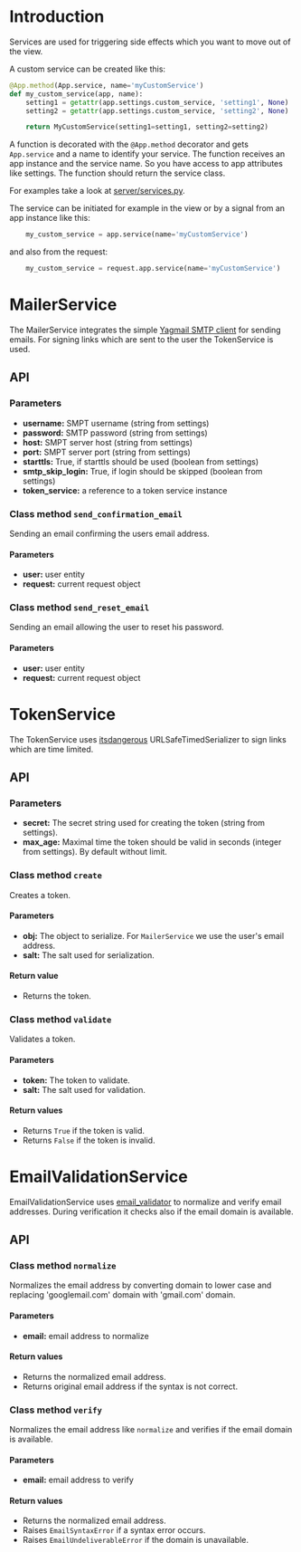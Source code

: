Introduction
============

Services are used for triggering side effects which you want to move out of the
view.

A custom service can be created like this:

```python
@App.method(App.service, name='myCustomService')
def my_custom_service(app, name):
    setting1 = getattr(app.settings.custom_service, 'setting1', None)
    setting2 = getattr(app.settings.custom_service, 'setting2', None)

    return MyCustomService(setting1=setting1, setting2=setting2)
```
A function is decorated with the `@App.method` decorator and gets `App.service`
and a name to identify your service.
The function receives an app instance and the service name. So you have access
to app attributes like settings. The function should return the service class.

For examples take a look at
[server/services.py](https://github.com/yacoma/auth-boilerplate/blob/master/server/services.py).

The service can be initiated for example in the view or by a signal from an
app instance like this:
```python
    my_custom_service = app.service(name='myCustomService')
```
and also from the request:
```python
    my_custom_service = request.app.service(name='myCustomService')
```


MailerService
=============

The MailerService integrates the simple
[Yagmail SMTP client](https://github.com/kootenpv/yagmail) for sending emails.
For signing links which are sent to the user the TokenService is used.

API
---

### Parameters

- **username:** SMPT username (string from settings)
- **password:** SMTP password (string from settings)
- **host:** SMPT server host (string from settings)
- **port:** SMPT server port (string from settings)
- **starttls:** True, if starttls should be used (boolean from settings)
- **smtp_skip_login:** True, if login should be skipped (boolean from settings)
- **token_service:** a reference to a token service instance

### Class method `send_confirmation_email`

Sending an email confirming the users email address.

#### Parameters

- **user:** user entity
- **request:** current request object

### Class method `send_reset_email`

Sending an email allowing the user to reset his password.

#### Parameters

- **user:** user entity
- **request:** current request object


TokenService
============

The TokenService uses [itsdangerous](https://pythonhosted.org/itsdangerous)
URLSafeTimedSerializer to sign links which are time limited.

API
---

### Parameters

- **secret:** The secret string used for creating the token
  (string from settings).
- **max_age:** Maximal time the token should be valid in seconds
  (integer from settings). By default without limit.

### Class method `create`

Creates a token.

#### Parameters

- **obj:** The object to serialize. For `MailerService` we use the user's
  email address.
- **salt:** The salt used for serialization.

#### Return value

- Returns the token.

### Class method `validate`

Validates a token.

#### Parameters

- **token:** The token to validate.
- **salt:** The salt used for validation.

#### Return values

- Returns `True` if the token is valid.
- Returns `False` if the token is invalid.


EmailValidationService
======================

EmailValidationService uses
[email_validator](https://github.com/JoshData/python-email-validator)
to normalize and verify email addresses.
During verification it checks also if the email domain is available.

API
---

### Class method `normalize`

Normalizes the email address by converting domain to lower case and replacing
'googlemail.com' domain with 'gmail.com' domain.

#### Parameters

- **email:** email address to normalize

#### Return values

- Returns the normalized email address.
- Returns original email address if the syntax is not correct.

### Class method `verify`

Normalizes the email address like `normalize` and verifies if the email domain
is available.

#### Parameters
- **email:** email address to verify

#### Return values

- Returns the normalized email address.
- Raises `EmailSyntaxError` if a syntax error occurs.
- Raises `EmailUndeliverableError` if the domain is unavailable.
